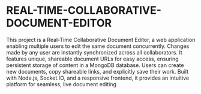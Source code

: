 # REAL-TIME-COLLABORATIVE-DOCUMENT-EDITOR

This project is a Real-Time Collaborative Document Editor, a web application enabling multiple users to edit the same document concurrently. Changes made by any user are instantly synchronized across all collaborators. It features unique, shareable document URLs for easy access, ensuring persistent storage of content in a MongoDB database. Users can create new documents, copy shareable links, and explicitly save their work. Built with Node.js, Socket.IO, and a responsive frontend, it provides an intuitive platform for seamless, live document editing

